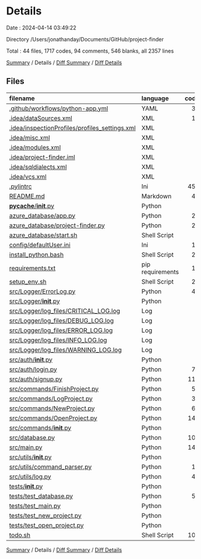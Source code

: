 # Details

Date : 2024-04-14 03:49:22

Directory /Users/jonathanday/Documents/GitHub/project-finder

Total : 44 files,  1717 codes, 94 comments, 546 blanks, all 2357 lines

[Summary](results.md) / Details / [Diff Summary](diff.md) / [Diff Details](diff-details.md)

## Files
| filename | language | code | comment | blank | total |
| :--- | :--- | ---: | ---: | ---: | ---: |
| [.github/workflows/python-app.yml](/.github/workflows/python-app.yml) | YAML | 30 | 7 | 12 | 49 |
| [.idea/dataSources.xml](/.idea/dataSources.xml) | XML | 12 | 0 | 0 | 12 |
| [.idea/inspectionProfiles/profiles_settings.xml](/.idea/inspectionProfiles/profiles_settings.xml) | XML | 6 | 0 | 0 | 6 |
| [.idea/misc.xml](/.idea/misc.xml) | XML | 7 | 0 | 0 | 7 |
| [.idea/modules.xml](/.idea/modules.xml) | XML | 8 | 0 | 0 | 8 |
| [.idea/project-finder.iml](/.idea/project-finder.iml) | XML | 8 | 0 | 0 | 8 |
| [.idea/sqldialects.xml](/.idea/sqldialects.xml) | XML | 6 | 0 | 0 | 6 |
| [.idea/vcs.xml](/.idea/vcs.xml) | XML | 6 | 0 | 0 | 6 |
| [.pylintrc](/.pylintrc) | Ini | 459 | 0 | 176 | 635 |
| [README.md](/README.md) | Markdown | 40 | 0 | 22 | 62 |
| [__pycache__/__init__.py](/__pycache__/__init__.py) | Python | 0 | 0 | 1 | 1 |
| [azure_database/app.py](/azure_database/app.py) | Python | 25 | 5 | 10 | 40 |
| [azure_database/project-finder.py](/azure_database/project-finder.py) | Python | 25 | 5 | 10 | 40 |
| [azure_database/start.sh](/azure_database/start.sh) | Shell Script | 1 | 0 | 1 | 2 |
| [config/defaultUser.ini](/config/defaultUser.ini) | Ini | 17 | 0 | 6 | 23 |
| [install_python.bash](/install_python.bash) | Shell Script | 26 | 3 | 6 | 35 |
| [requirements.txt](/requirements.txt) | pip requirements | 10 | 2 | 2 | 14 |
| [setup_env.sh](/setup_env.sh) | Shell Script | 24 | 17 | 17 | 58 |
| [src/Logger/ErrorLog.py](/src/Logger/ErrorLog.py) | Python | 45 | 0 | 11 | 56 |
| [src/Logger/__init__.py](/src/Logger/__init__.py) | Python | 1 | 0 | 0 | 1 |
| [src/Logger/log_files/CRITICAL_LOG.log](/src/Logger/log_files/CRITICAL_LOG.log) | Log | 0 | 0 | 1 | 1 |
| [src/Logger/log_files/DEBUG_LOG.log](/src/Logger/log_files/DEBUG_LOG.log) | Log | 0 | 0 | 1 | 1 |
| [src/Logger/log_files/ERROR_LOG.log](/src/Logger/log_files/ERROR_LOG.log) | Log | 0 | 0 | 1 | 1 |
| [src/Logger/log_files/INFO_LOG.log](/src/Logger/log_files/INFO_LOG.log) | Log | 0 | 0 | 1 | 1 |
| [src/Logger/log_files/WARNING_LOG.log](/src/Logger/log_files/WARNING_LOG.log) | Log | 0 | 0 | 1 | 1 |
| [src/auth/__init__.py](/src/auth/__init__.py) | Python | 2 | 0 | 1 | 3 |
| [src/auth/login.py](/src/auth/login.py) | Python | 78 | 3 | 26 | 107 |
| [src/auth/signup.py](/src/auth/signup.py) | Python | 114 | 10 | 41 | 165 |
| [src/commands/FinishProject.py](/src/commands/FinishProject.py) | Python | 50 | 0 | 13 | 63 |
| [src/commands/LogProject.py](/src/commands/LogProject.py) | Python | 32 | 2 | 16 | 50 |
| [src/commands/NewProject.py](/src/commands/NewProject.py) | Python | 67 | 1 | 11 | 79 |
| [src/commands/OpenProject.py](/src/commands/OpenProject.py) | Python | 145 | 3 | 31 | 179 |
| [src/commands/__init__.py](/src/commands/__init__.py) | Python | 4 | 0 | 1 | 5 |
| [src/database.py](/src/database.py) | Python | 104 | 1 | 20 | 125 |
| [src/main.py](/src/main.py) | Python | 146 | 8 | 46 | 200 |
| [src/utils/__init__.py](/src/utils/__init__.py) | Python | 2 | 0 | 1 | 3 |
| [src/utils/command_parser.py](/src/utils/command_parser.py) | Python | 16 | 0 | 7 | 23 |
| [src/utils/log.py](/src/utils/log.py) | Python | 45 | 2 | 16 | 63 |
| [tests/__init__.py](/tests/__init__.py) | Python | 0 | 0 | 1 | 1 |
| [tests/test_database.py](/tests/test_database.py) | Python | 53 | 16 | 18 | 87 |
| [tests/test_main.py](/tests/test_main.py) | Python | 0 | 0 | 1 | 1 |
| [tests/test_new_project.py](/tests/test_new_project.py) | Python | 0 | 0 | 1 | 1 |
| [tests/test_open_project.py](/tests/test_open_project.py) | Python | 0 | 0 | 1 | 1 |
| [todo.sh](/todo.sh) | Shell Script | 103 | 9 | 15 | 127 |

[Summary](results.md) / Details / [Diff Summary](diff.md) / [Diff Details](diff-details.md)